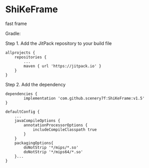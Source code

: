 # ShiKeFrame
fast frame

Gradle:

Step 1. Add the JitPack repository to your build file

    allprojects {
        repositories {
            ...
            maven { url 'https://jitpack.io' }
        }
    }

Step 2. Add the dependency

    dependencies {
            implementation 'com.github.scenery7f:ShiKeFrame:v1.5'
    }

    defaultConfig {
        ...
        javaCompileOptions {
            annotationProcessorOptions {
                includeCompileClasspath true
            }
        }
        packagingOptions{
            doNotStrip '*/mips/*.so'
            doNotStrip '*/mips64/*.so'
        }...
    }
